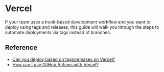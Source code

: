 # Vercel

If your team uses a trunk-based development workflow and you want to deploy using tags and releases,
this guide will walk you through the steps to automate deployments via tags instead of branches.

## Reference

- [Can you deploy based on tags/releases on Vercel?](https://vercel.com/guides/can-you-deploy-based-on-tags-releases-on-vercel)
- [How can I use GitHub Actions with Vercel?](https://vercel.com/guides/how-can-i-use-github-actions-with-vercel)
